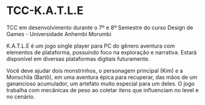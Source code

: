 # TCC-K.A.T.L.E

TCC em desenvolvimento durante o 7º e 8º Semestre do curso Design de Games - Universidade Anhembi Morumbi

K.A.T.L.E é um jogo single player para PC do gênero aventura com elementos de plataforma, possuindo foco na exploração e narrativa. Estará disponível em diversas plataformas digitais futuramente.

Você deve ajudar dois monstrinhos, o personagem principal (Kim) e a Monschila (Bartô), em uma aventura épica para recuperar, das mãos de um ganancioso acumulador, um artefato muito especial para um deles. O jogo trabalha com mecânicas de peso ao coletar itens que influenciam no level e no cenário.

